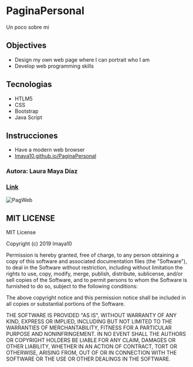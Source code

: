 # PaginaPersonal
Un poco sobre mi

## Objectives
* Design my own web page where I can portrait who I am 
* Develop web programming skills

## Tecnologias
* HTLM5
* CSS
* Bootstrap
* Java Script

## Instrucciones
* Have a modern web browser
* [lmaya10.github.io/PaginaPersonal](lmaya10.github.io/PaginaPersonal)

### Autora: Laura Maya Díaz
### [Link](lmaya10.github.io/PaginaPersonal)

![PagWeb](https://user-images.githubusercontent.com/25345623/63280454-6cdc1880-c270-11e9-83df-b632f085625e.PNG)

## MIT LICENSE
MIT License

Copyright (c) 2019 lmaya10

Permission is hereby granted, free of charge, to any person obtaining a copy
of this software and associated documentation files (the "Software"), to deal
in the Software without restriction, including without limitation the rights
to use, copy, modify, merge, publish, distribute, sublicense, and/or sell
copies of the Software, and to permit persons to whom the Software is
furnished to do so, subject to the following conditions:

The above copyright notice and this permission notice shall be included in all
copies or substantial portions of the Software.

THE SOFTWARE IS PROVIDED "AS IS", WITHOUT WARRANTY OF ANY KIND, EXPRESS OR
IMPLIED, INCLUDING BUT NOT LIMITED TO THE WARRANTIES OF MERCHANTABILITY,
FITNESS FOR A PARTICULAR PURPOSE AND NONINFRINGEMENT. IN NO EVENT SHALL THE
AUTHORS OR COPYRIGHT HOLDERS BE LIABLE FOR ANY CLAIM, DAMAGES OR OTHER
LIABILITY, WHETHER IN AN ACTION OF CONTRACT, TORT OR OTHERWISE, ARISING FROM,
OUT OF OR IN CONNECTION WITH THE SOFTWARE OR THE USE OR OTHER DEALINGS IN THE
SOFTWARE.

